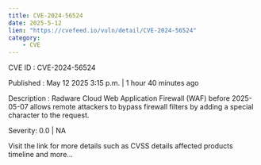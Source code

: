 ```yaml
---
title: CVE-2024-56524
date: 2025-5-12
lien: "https://cvefeed.io/vuln/detail/CVE-2024-56524"
category:
    - CVE
---
```


CVE ID : CVE-2024-56524

Published :  May 12
2025
3:15 p.m. | 1 hour
40 minutes ago

Description : Radware Cloud Web Application Firewall (WAF) before 2025-05-07 allows remote attackers to bypass firewall filters by adding a special character to the request.

Severity: 0.0 | NA

Visit the link for more details
such as CVSS details
affected products
timeline
and more...
